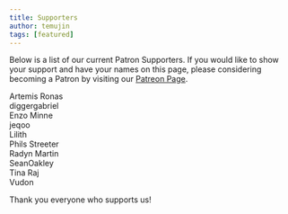 ```yaml
---
title: Supporters
author: temujin
tags: [featured]
---
```

Below is a list of our current Patron Supporters. If you would like to show your support and have your names on this page, please considering becoming a Patron by visiting our [Patreon Page](https://www.patreon.com/SLColonies).

Artemis Ronas<br>
diggergabriel<br>
Enzo Minne<br>
jeqoo<br>
Lilith<br>
Phils Streeter<br>
Radyn Martin<br>
SeanOakley<br>
Tina Raj<br>
Vudon

Thank you everyone who supports us!
